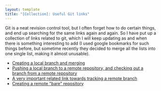 ```yaml
---
layout: template
title: "[Collection]: Useful Git links"
---
```


Git is a neat revision control tool, but I often forget how to do certain things, and end up searching for the same links again and again. So I have put up a collection of links related to git, which I will keep updating as and when there is something interesting to add (I used google bookmarks for such things before, but sometime recently they decided to merge all the lists into one single list, making it almost unusable). 

* [Creating a local branch and merging][1]
* [Pushing a local branch to a remote repository, and checking out a branch from a remote repository][2]
* [A very important related link towards tracking a remote branch][4]
* [Creating a remote "bare" repository][3]

[1]: http://book.git-scm.com/3_basic_branching_and_merging.html
[2]: http://www.mariopareja.com/blog/archive/2010/01/11/how-to-push-a-new-local-branch-to-a-remote.aspx
[3]: http://progit.org/book/ch4-4.html
[4]: http://gitready.com/beginner/2009/03/09/remote-tracking-branches.html